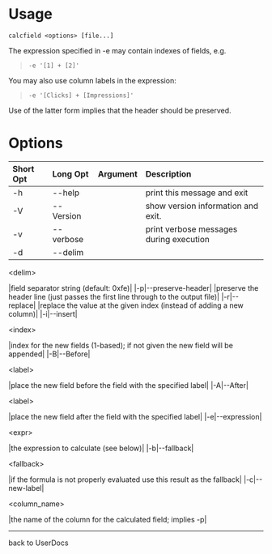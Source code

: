 # Usage #

`calcfield <options> [file...]`

The expression specified in -e may contain indexes of fields, e.g.

> `-e '[1] + [2]'`

You may also use column labels in the expression:

> `-e '[Clicks] + [Impressions]'`

Use of the latter form implies that the header should be preserved.

# Options #
|**Short Opt**|**Long Opt**|**Argument**|**Description**|
|:------------|:-----------|:-----------|:--------------|
|-h|--help|  |print this message and exit|
|-V|--Version|  |show version information and exit.|
|-v|--verbose|  |print verbose messages during execution|
|-d|--delim|

&lt;delim&gt;

 |field separator string (default: 0xfe)|
|-p|--preserve-header|  |preserve the header line (just passes the first line through to the output file)|
|-r|--replace|  |replace the value at the given index (instead of adding a new column)|
|-i|--insert|

&lt;index&gt;

 |index for the new fields (1-based); if not given the new field will be appended|
|-B|--Before|

&lt;label&gt;

 |place the new field before the field with the specified label|
|-A|--After|

&lt;label&gt;

 |place the new field after the field with the specified label|
|-e|--expression|

&lt;expr&gt;

 |the expression to calculate (see below)|
|-b|--fallback|

&lt;fallback&gt;

 |if the formula is not properly evaluated use this result as the fallback|
|-c|--new-label|

<column\_name>

 |the name of the column for the calculated field; implies -p|


---

back to UserDocs